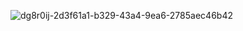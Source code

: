 ![dg8r0ij-2d3f61a1-b329-43a4-9ea6-2785aec46b42](https://github.com/user-attachments/assets/d2169640-50f5-436b-9c84-d1c7c202eb1a)


